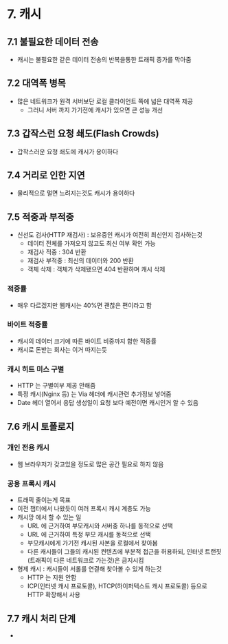 # 7. 캐시
## 7.1 불필요한 데이터 전송
- 캐시는 불필요한 같은 데이터 전송의 반복을통한 트래픽 증가를 막아줌
## 7.2 대역폭 병목
- 많은 네트워크가 원격 서버보단 로컬 클라이언트 쪽에 넓은 대역폭 제공
  - 그러니 서버 까지 가기전에 캐시가 있으면 큰 성능 개선
## 7.3 갑작스런 요청 쇄도(Flash Crowds)
- 갑작스러운 요청 쇄도에 캐시가 용이하다
## 7.4 거리로 인한 지연
- 물리적으로 멀면 느려지는것도 캐시가 용이하다
## 7.5 적중과 부적중
- 신선도 검사(HTTP 재검사) : 보유중인 캐시가 여전히 최신인지 검사하는것
  - 데이터 전체를 가져오지 않고도 최신 여부 확인 가능
  - 재검사 적중 : 304 반환
  - 재검사 부적중 : 최신의 데이터와 200 반환
  - 객체 삭제 : 객체가 삭제됐으면 404 반환하며 캐시 삭제
### 적중률
- 매우 다르겠지만 웹캐시는 40%면 괜찮은 편이라고 함
### 바이트 적중률
- 캐시의 데이터 크기에 따른 바이트 비중까지 합한 적중률
- 캐시로 돈받는 회사는 이거 따지는듯
### 캐시 히트 미스 구별
- HTTP 는 구별여부 제공 안해줌
- 특정 캐시(Nginx 등) 는 Via 헤더에 캐시관련 추가정보 넣어줌
- Date 헤더 열어서 응답 생성일이 요청 보다 예전이면 캐시인거 알 수 있음
## 7.6 캐시 토폴로지
### 개인 전용 캐시
- 웹 브라우저가 갖고있을 정도로 많은 공간 필요로 하지 않음
### 공용 프록시 캐시
- 트래픽 줄이는게 목표
- 이전 챕터에서 나왔듯이 여러 프록시 캐시 계층도 가능
- 캐시망 에서 할 수 있는 일
  - URL 에 근거하여 부모캐시와 서버중 하나를 동적으로 선택
  - URL 에 근거하여 특정 부모 캐시를 동적으로 선택
  - 부모캐시에게 가기전 캐시된 사본을 로컬에서 찾아봄
  - 다른 캐시들이 그들의 캐시된 컨텐츠에 부분적 접근을 허용하되, 인터넷 트랜짓(트래픽이 다른 네트워크로 가는것)은 금지시킴
- 형제 캐시 : 캐시들이 서롤를 연결해 찾아볼 수 있게 하는것
  - HTTP 는 지원 안함
  - ICP(인터넷 캐시 프로토콜), HTCP(하이퍼텍스트 캐시 프로토콜) 등으로 HTTP 확장해서 사용
## 7.7 캐시 처리 단계   
  -  
